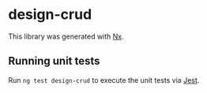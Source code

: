 # design-crud

This library was generated with [Nx](https://nx.dev).

## Running unit tests

Run `ng test design-crud` to execute the unit tests via [Jest](https://jestjs.io).
